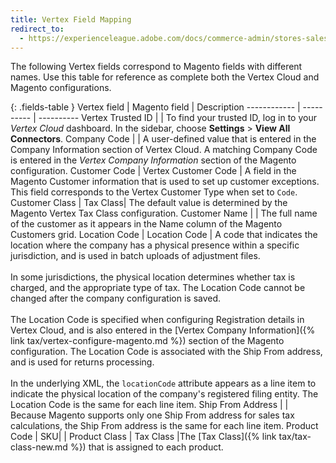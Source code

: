```yaml
---
title: Vertex Field Mapping
redirect_to:
  - https://experienceleague.adobe.com/docs/commerce-admin/stores-sales/site-store/taxes/taxes.html
---
```



The following Vertex fields correspond to Magento fields with different names. Use this table for reference as complete both the Vertex Cloud and Magento configurations.

{: .fields-table }
Vertex field | Magento field | Description
------------ | ---------- | ----------
Vertex Trusted ID | | To find your trusted ID, log in to your _Vertex Cloud_ dashboard. In the sidebar, choose **Settings** > **View All Connectors**.
Company Code | | A user-defined value that is entered in the Company Information section of Vertex Cloud. A matching Company Code is entered in the _Vertex Company Information_ section of the Magento configuration.
Customer Code | Vertex Customer Code | A field in the Magento Customer information that is used to set up customer exceptions. This field corresponds to the Vertex Customer Type when set to `Code`.
Customer Class | Tax Class| The default value is determined by the Magento Vertex Tax Class configuration.
Customer Name | | The full name of the customer as it appears in the Name column of the Magento Customers grid.
Location Code | Location Code | A code that indicates the location where the company has a physical presence within a specific jurisdiction, and is used in batch uploads of adjustment files.<br><br>In some jurisdictions, the physical location determines whether tax is charged, and the appropriate type of tax. The Location Code cannot be changed after the company configuration is saved.<br><br>The Location Code is specified when configuring Registration details in Vertex Cloud, and is also entered in the [Vertex Company Information]({% link tax/vertex-configure-magento.md %}) section of the Magento configuration. The Location Code is associated with the Ship From address, and is used for returns processing.<br><br>In the underlying XML, the `locationCode` attribute appears  as a line item to indicate the physical location of the company's registered filing entity. The Location Code is the same for each line item.
Ship From Address | | Because Magento supports only one Ship From address for sales tax calculations, the Ship From address is the same for each line item.
Product Code | SKU| |
Product Class | Tax Class |The [Tax Class]({% link tax/tax-class-new.md %}) that is assigned to each product.

<!--
This is a style declaration so that headers are not multi-wrapped by table auto styling for column widths.
-->
<style>
.fields-table td:first-of-type {
  width: 200px;
}
.fields-table td:nth-of-type(2) {
  width: 200px;
}
</style>